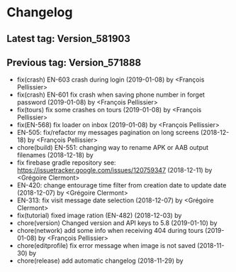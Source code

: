 # Changelog
## Latest tag: Version_581903
## Previous tag: Version_571888
* fix(crash) EN-603 crash during login (2019-01-08) by <François Pellissier>
* fix(crash) EN-601 fix crash when saving phone number in forget password (2019-01-08) by <François Pellissier>
* fix(tours) fix some crashes on tours (2019-01-08) by <François Pellissier>
* fix(EN-568) fix loader on inbox (2019-01-08) by <François Pellissier>
* EN-505: fix/refactor my messages pagination on long screens (2018-12-18) by <François Pellissier>
* chore(build) EN-551: changing way to rename APK or AAB output filenames (2018-12-18) by <Francois Pellissier>
* fix firebase gradle repository see: https://issuetracker.google.com/issues/120759347 (2018-12-11) by <Grégoire Clermont>
* EN-420: change entourage time filter from creation date to update date (2018-12-07) by <Grégoire Clermont>
* EN-313: fix visit message date selection (2018-12-07) by <Grégoire Clermont>
* fix(tutorial) fixed image ration (EN-482) (2018-12-03) by <Francois Pellissier>
* chore(version) Changed version and API keys to 5.8 (2019-01-10) by <Francois Pellissier>
* chore(network) add some info when receiving 404 during tours (2019-01-08) by <François Pellissier>
* chore(editprofile) fix error message when image is not saved (2018-11-30) by <Francois Pellissier>
* chore(release) add automatic changelog (2018-11-29) by <Francois Pellissier>
